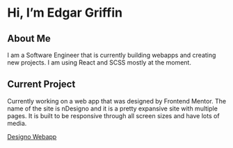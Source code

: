 # Hi, I’m Edgar Griffin

## About Me

I am a Software Engineer that is currently building webapps and creating new projects. I am using React and SCSS mostly at the moment.

## Current Project

Currently working on a web app that was designed by Frontend Mentor. The name of the site is nDesigno and it is a pretty expansive site with multiple pages. It is built to be responsive through all screen sizes and have lots of media.

[Designo Webapp](https://github.com/edgarcgriffinjr/designo-website)

